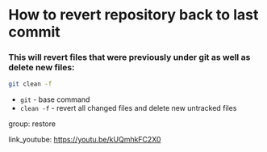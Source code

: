 # How to revert repository back to last commit

### This will revert files that were previously under git as well as **delete new** files:

```bash
git clean -f
```

- `git` - base command
- `clean -f` - revert all changed files and delete new untracked files

group: restore


link_youtube: https://youtu.be/kUQmhkFC2X0

